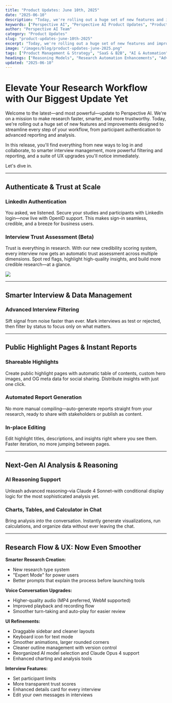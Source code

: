 ```yaml
---
title: "Product Updates: June 10th, 2025"
date: "2025-06-10"
description: "Today, we're rolling out a huge set of new features and improvements designed to streamline every step of your workflow, from participant authentication to advanced reporting and analysis."
keywords: ["Perspective AI", "Perspective AI Product Updates", "Product Updates", "SaaS tools", "Customer Research", "AI in research", "AI-Powered Research", "AI-Driven Research", "Deep Research", "Deep Customer Research", "AI Reasoning", "B2B SaaS", "Customer Feedback", "Product Research"]
author: "Perspective AI Team"
category: "Product Updates"
slug: "product-updates-june-10th-2025"
excerpt: "Today, we're rolling out a huge set of new features and improvements designed to streamline every step of your workflow, from participant authentication to advanced reporting and analysis."
image: "/images/blog/product-updates-june-2025.png"
tags: ["Product Management & Strategy", "SaaS & B2B", "AI & Automation"]
headings: ["Reasoning Models", "Research Automation Enhancements", "Advanced Analytics Features", "User Experience Improvements", "Authentication & Trust", "Looking Ahead"]
updated: "2025-06-10"
---
```


# Elevate Your Research Workflow with Our Biggest Update Yet
Welcome to the latest—and most powerful—update to Perspective AI. We're on a mission to make research faster, smarter, and more trustworthy. Today, we're rolling out a huge set of new features and improvements designed to streamline every step of your workflow, from participant authentication to advanced reporting and analysis.

In this release, you'll find everything from new ways to log in and collaborate, to smarter interview management, more powerful filtering and reporting, and a suite of UX upgrades you'll notice immediately.

Let's dive in.

---
## Authenticate & Trust at Scale

### LinkedIn Authentication
You asked, we listened. Secure your studies and participants with LinkedIn login—now live with OpenID support. This makes sign-in seamless, credible, and a breeze for business users.

### Interview Trust Assessment (Beta)
Trust is everything in research. With our new credibility scoring system, every interview now gets an automatic trust assessment across multiple dimensions. Spot red flags, highlight high-quality insights, and build more credible research—at a glance.

<img src="/images/blog/trust-assesment.gif">

---
## Smarter Interview & Data Management

### Advanced Interview Filtering
Sift signal from noise faster than ever. Mark interviews as test or rejected, then filter by status to focus only on what matters.

---
## Public Highlight Pages & Instant Reports

### Shareable Highlights
Create public highlight pages with automatic table of contents, custom hero images, and OG meta data for social sharing. Distribute insights with just one click.

### Automated Report Generation
No more manual compiling—auto-generate reports straight from your research, ready to share with stakeholders or publish as content.

### In-place Editing
Edit highlight titles, descriptions, and insights right where you see them. Faster iteration, no more jumping between pages.

---
## Next-Gen AI Analysis & Reasoning

### AI Reasoning Support
Unleash advanced reasoning–via Claude 4 Sonnet–with conditional display logic for the most sophisticated analysis yet.

### Charts, Tables, and Calculator in Chat
Bring analysis *into* the conversation. Instantly generate visualizations, run calculations, and organize data without ever leaving the chat.

---
## Research Flow & UX: Now Even Smoother
**Smarter Research Creation:**
- New research type system
- "Expert Mode" for power users
- Better prompts that explain the process before launching tools

**Voice Conversation Upgrades:**
- Higher-quality audio (MP4 preferred, WebM supported)
- Improved playback and recording flow
- Smoother turn-taking and auto-play for easier review

**UI Refinements:**
- Draggable sidebar and cleaner layouts
- Keyboard icon for text mode
- Smoother animations, larger rounded corners
- Cleaner outline management with version control
- Reorganized AI model selection and Claude Opus 4 support
- Enhanced charting and analysis tools

**Interview Features:**
- Set participant limits
- More transparent trust scores
- Enhanced details card for every interview
- Edit your own messages in interviews
